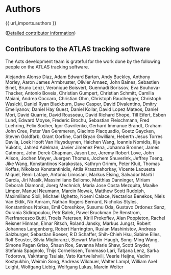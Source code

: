 # Authors

{{ url_imports.authors }}

([Detailed contributor information](https://gitlab.cern.ch/acts/acts-core/graphs/master))

## Contributors to the ATLAS tracking software

The Acts development team is grateful for the work done by the following people on the ATLAS tracking software.

Alejandro Alonso Diaz, Adam Edward Barton, Andy Buckley, Anthony Morley, Aaron James Armbruster, Olivier Arnaez, John Baines, Sebastien Binet, Bruno Lenzi, Veronique Boisvert, Guennadi Borissov, Eva Bouhova-Thacker, Antonio Boveia, Christian Gumpert, Christian Schmitt, Camilla Maiani, Andrea Coccaro, Christian Ohm, Christoph Rauchegger, Christoph Wasicki, Daniel Ryan Blackburn, Dave Casper, David Divalentino, Dmitry Emeliyanov, Daniel Hay Guest, Daniel Kollar, David Lopez Mateos, Daniel Mori, David Quarrie, David Rousseau, David Richard Shope, Till Eifert, Esben Lund, Edward Moyse, Frederic Brochu, Sebastian Fleischmann, Fred Luehring, Felix Socher, Igor Gavrilenko, Gerhard Immanue Brandt, Graham John Cree, Peter Van Gemmeren, Giacinto Piacquadio, Goetz Gaycken, Steven Goldfarb, Grant Gorfine, Carl Bryan Gwilliam, Heberth Jesus Torres Davila, Loek Hooft Van Huysduynen, Haichen Wang, Ioannis Nomidis, Ilija Vukotic, Jahred Adelman, Javier Jimenez Pena, Johanna Bronner, James Catmore, John Derek Chapman, Jason Lee, Jeremy Robert Love, John Alison, Jochen Meyer, Juergen Thomas, Jochem Snuverink, Jeffrey Tseng, Jike Wang, Konstantinos Karakostas, Kathryn Grimm, Peter Kluit, Thomas Koffas, Nikolaos Konstantinidis, Attila Krasznahorkay, Vicente Lacuesta Miquel, Remi Lafaye, Antonio Limosani, Markus Elsing, Salvador Marti I Garcia, Jiri Masik, Massimiliano Bellomo, Matthias Danninger, Miriam Deborah Diamond, Joerg Mechnich, Maria Jose Costa Mezquita, Maaike Limper, Manuel Neumann, Marcin Nowak, Matthew Scott Rudolph, Maximiliano Sioli, Michael Ughetto, Noemi Calace, Nectarios Benekos, Niels Van Eldik, Nir Amram, Nathan Rogers Bernard, Nicholas Styles, Konstantinos Ntekas, Emil Obreshkov, Susumu Oda, Gustavo Ordonez Sanz, Ourania Sidiropoulou, Petr Balek, Pawel Bruckman De Renstrom, Pierfrancesco Butti, Troels Petersen, Kirill Prokofiev, Alan Poppleton, Rachel Reisner Hinman, Elmar Ritsch, Roland Jansky, Markus Jungst, Robert Johannes Langenberg, Robert Harrington, Ruslan Mashinistov, Andreas Salzburger, Sebastian Boeser, R D Schaffer, Shih-Chieh Hsu, Sabine Elles, Rolf Seuster, Silvia Miglioranzi, Stewart Martin-Haugh, Song-Ming Wang, Simone Pagan Griso, Shaun Roe, Savanna Marie Shaw, Scott Snyder, Stefania Spagnolo, Thijs Cornelissen, Tommaso Lari, Tatjana Lenz, Sarka Todorova, Vakhtang Tsulaia, Vato Kartvelishvili, Veerle Heijne, Vadim Kostyukhin, Weimin Song, Andreas Wildauer, Walter Lampl, William Axel Leight, Wolfgang Liebig, Wolfgang Lukas, Marcin Wolter

